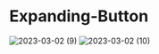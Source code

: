 # Expanding-Button
 
![2023-03-02 (9)](https://user-images.githubusercontent.com/111579457/222440887-655e19a9-9bc3-44a0-9525-eef11f67e30a.png)
![2023-03-02 (10)](https://user-images.githubusercontent.com/111579457/222440890-cceb7aba-f401-4a1f-9b41-abc9890dc2cb.png)

